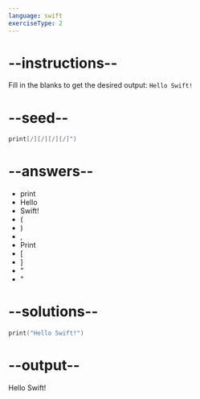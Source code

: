 ```yaml
---
language: swift
exerciseType: 2
---
```


# --instructions--

Fill in the blanks to get the desired output: `Hello Swift!`

# --seed--

```swift
print[/][/][/][/]")
```

# --answers--

- print
- Hello
-  Swift!
- (
- )
- ,
- Print
- [
- ]
- "
- "

# --solutions--

```swift
print("Hello Swift!")
```

# --output--

Hello Swift!
